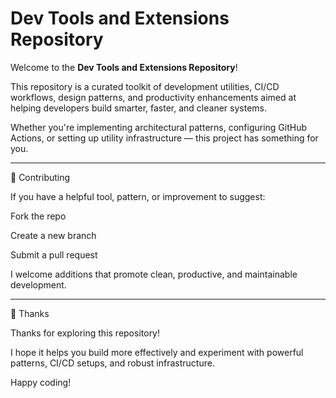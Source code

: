 # Dev Tools and Extensions Repository
Welcome to the **Dev Tools and Extensions Repository**! 

This repository is a curated toolkit of development utilities, CI/CD workflows, design patterns, and productivity enhancements aimed at helping developers build smarter, faster, and cleaner systems.

Whether you're implementing architectural patterns, configuring GitHub Actions, or setting up utility infrastructure — this project has something for you.

---

🤝 Contributing

If you have a helpful tool, pattern, or improvement to suggest:

Fork the repo

Create a new branch

Submit a pull request

I welcome additions that promote clean, productive, and maintainable development.

---

🙏 Thanks

Thanks for exploring this repository!

I hope it helps you build more effectively and experiment with powerful patterns, CI/CD setups, and robust infrastructure.

Happy coding!

